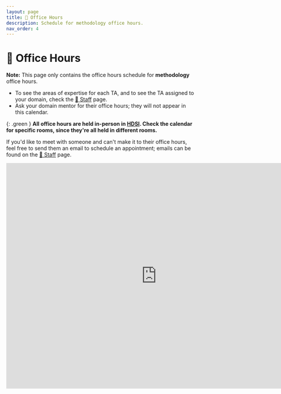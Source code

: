 ```yaml
---
layout: page
title: 📆 Office Hours
description: Schedule for methodology office hours.
nav_order: 4
---
```


# 📆 Office Hours

**Note:** This page only contains the office hours schedule for **methodology** office hours.
- To see the areas of expertise for each TA, and to see the TA assigned to your domain, check the [🙋 Staff](../staff) page.
- Ask your domain mentor for their office hours; they will not appear in this calendar.

{: .green }
**All office hours are held in-person in [HDSI](https://map.concept3d.com/?id=1005#!m/246301). Check the calendar for specific rooms, since they're all held in different rooms.**

If you'd like to meet with someone and can't make it to their office hours, feel free to send them an email to schedule an appointment; emails can be found on the [🙋 Staff](../staff) page.

<!-- <table aria-describedby="oh-note">
      <caption>Office Hours</caption>
      <thead>
        <tr>
          <th scope="col">Name</th>
          <th scope="col">OH1</th>
          <th scope="col">OH2</th>
        </tr>
      </thead>
      <tbody>
        <tr>
          <td>Prof. Umesh Bellur</td>
          <td>Mon 3.00–4:30 PM (HDSI 242)</td>
          <td> </td>
        </tr>
        <tr>
          <td>TA Amitash Nanda</td>
          <td></td>
          <td></td>
        </tr>
            <tr>
          <td>TA Amir Panahi</td>
          <td></td>
          <td></td>
        </tr>
            <tr>
          <td>TA Zimo Wang</td>
          <td></td>
          <td></td>
        </tr>
            <tr>
          <td>TA Teresa Lee</td>
          <td></td>
          <td></td>
        </tr>
            <tr>
          <td>TA Shriniwas Kulkarni</td>
          <td></td>
          <td></td>
        </tr>
      </tbody>
    </table>
    -->

<iframe src="https://calendar.google.com/calendar/embed?src=c_4534d2125aec2b70d09325b14e16cc02943bd7d31d113a1cc5c8a3ad0aa3d3a4%40group.calendar.google.com&ctz=America%2FLos_Angeles" style="border: 0" width="800" height="600" frameborder="0" scrolling="no"> style="border: 0" width="800" height="600" frameborder="0" scrolling="no"></iframe>


